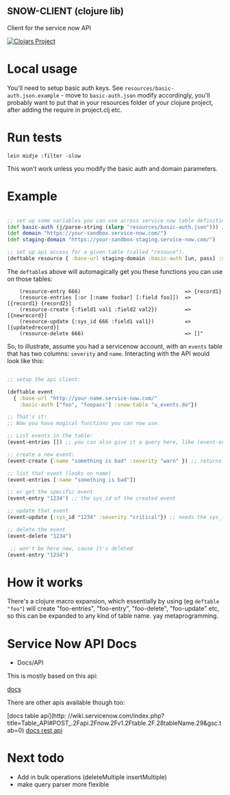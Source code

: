 ## SNOW-CLIENT (clojure lib)

Client for the service now API 

[![Clojars Project](http://clojars.org/snow-client/latest-version.svg)](http://clojars.org/snow-client)

# Local usage

You'll need to setup basic auth keys. See `resources/basic-auth.json.example` - move to `basic-auth.json` modify accordingly, you'll probably want to put
that in your resources folder of your clojure project, after adding the require in project.clj etc.

# Run tests

`lein midje :filter -slow` 

This won't work unless you modify the basic auth and domain parameters.

# Example

```clojure

;; set up some variables you can use across service now table definitions
(def basic-auth (j/parse-string (slurp "resources/basic-auth.json"))) ; ["un", "pass"]
(def domain "https://your-sandbox.service-now.com/")
(def staging-domain "https://your-sandbox-staging.service-now.com/")

;; set up api access for a given table (called "resouce").
(deftable resource { :base-url staging-domain :basic-auth [un, pass] :snow-table "u_resouce.do"})
```

The `deftable`s above will automagically get you these functions you can use on those tables:

```
    (resource-entry 666)                                  => {record1}
    (resource-entries [:or [:name foobar] [:field foo]])  => [{record1} {record2}]
    (resource-create {:field1 val1 :field2 val2})         => [{newrecord}]
    (resource-update {:sys_id 666 :field1 val1})          => [{updatedrecord}]
    (resource-delete 666)                                 => []"
```

So, to illustrate, assume you had a servicenow account, with an `events` table that has two columns: `severity` and `name`. Interacting with the API would look like this:

```clojure

;; setup the api client:

(deftable event
  { :base-url "http://your-name.service-now.com/"
    :basic-auth ["foo", "foopass"] :snow-table "u_events.do"})

;; That's it!
;; Now you have magical functions you can now use.

;; List events in the table:
(event-entries []) ;; you can also give it a query here, like (event-entries [:name "foo"])

;; create a new event:
(event-create {:name "something is bad" :severity "warn" }) ;; returns the created event

;; list that event (looks on name)
(event-entries [:name "something is bad"])

;; or get the specific event
(event-entry "1234") ;; the sys_id of the created event

;; update that event
(event-update {:sys_id "1234" :severity "critical"}) ;; needs the sys_id of the created event

;; delete the event
(event-delete "1234")

 ;; won't be here now, cause it's deleted
(event-entry "1234")

```

# How it works

There's a clojure macro expansion, which essentially by using (eg `deftable "foo"`) will create "foo-entries", "foo-entry", "foo-delete", "foo-update" etc, so this can be expanded to any kind of table name. yay metaprogramming.

# Service Now API Docs

- Docs/API

This is mostly based on this api:

[docs](http://wiki.servicenow.com/index.php?title=Legacy:JSON_Web_Service#gsc.tab=0)

There are other apis available though too:

[docs table api](http: //wiki.servicenow.com/index.php?title=Table_API#POST_.2Fapi.2Fnow.2Fv1.2Ftable.2F.28tableName.29&gsc.tab=0)
[docs rest api](http://wiki.servicenow.com/index.php?title=REST_API#Security&gsc.tab=0)

# Next todo

- Add in bulk operations (deleteMultiple insertMultiple)
- make query parser more flexible
